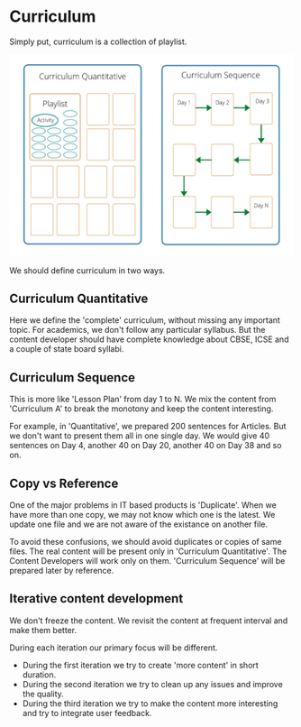 # Curriculum

Simply put, curriculum is a collection of playlist.

<img src="images/curriculum.jpg" width="786" />

We should define curriculum in two ways.

## Curriculum Quantitative

Here we define the 'complete' curriculum, without missing any important topic.
For academics, we don't follow any particular syllabus. But the content
developer should have complete knowledge about CBSE, ICSE and a couple of state
board syllabi.

## Curriculum Sequence

This is more like 'Lesson Plan' from day 1 to N. We mix the content from
'Curriculum A' to break the monotony and keep the content interesting.

For example, in 'Quantitative', we prepared 200 sentences for Articles. But we
don't want to present them all in one single day. We would give 40 sentences on
Day 4, another 40 on Day 20, another 40 on Day 38 and so on.

## Copy vs Reference

One of the major problems in IT based products is 'Duplicate'. When we have more
than one copy, we may not know which one is the latest. We update one file and
we are not aware of the existance on another file.

To avoid these confusions, we should avoid duplicates or copies of same files.
The real content will be present only in 'Curriculum Quantitative'. The Content
Developers will work only on them. 'Curriculum Sequence' will be prepared later
by reference.

## Iterative content development

We don't freeze the content. We revisit the content at frequent interval and
make them better.

During each iteration our primary focus will be different.

- During the first iteration we try to create 'more content' in short duration.
- During the second iteration we try to clean up any issues and improve the
  quality.
- During the third iteration we try to make the content more interesting and try
  to integrate user feedback.
